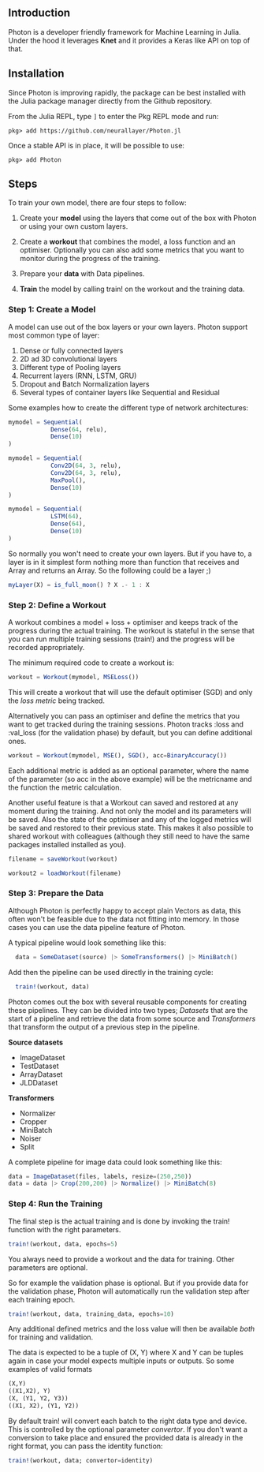 ## Introduction
Photon is a developer friendly framework for Machine Learning in Julia.
Under the hood it leverages **Knet** and it provides a Keras like API on top of that.


## Installation
Since Photon is improving rapidly, the package can be best installed with the Julia package manager directly from the Github repository.

From the Julia REPL, type `]` to enter the Pkg REPL mode and run:

```
pkg> add https://github.com/neurallayer/Photon.jl
```

Once a stable API is in place, it will be possible to use:

```
pkg> add Photon
```



## Steps
To train your own model, there are four steps to follow:

1) Create your **model** using the layers that come out of the box with Photon or using your own custom layers.

2) Create a **workout** that combines the model, a loss function and an optimiser. Optionally you can also add some metrics that you want to monitor during the progress of the training.

3) Prepare your **data** with Data pipelines.

4) **Train** the model by calling train! on the workout and the training data.


### Step 1: Create a Model
A model can use out of the box layers or your own layers. Photon support most
common type of layer:

1) Dense or fully connected layers
2) 2D ad 3D convolutional layers
3) Different type of Pooling layers
4) Recurrent layers (RNN, LSTM, GRU)
5) Dropout and Batch Normalization layers
6) Several types of container layers like Sequential and Residual


Some examples how to create the different type of network architectures:

```julia
mymodel = Sequential(
            Dense(64, relu),
            Dense(10)
)
```

```julia
mymodel = Sequential(
            Conv2D(64, 3, relu),
            Conv2D(64, 3, relu),
            MaxPool(),
            Dense(10)
)
```

```julia
mymodel = Sequential(
            LSTM(64),
            Dense(64),
            Dense(10)
)
```


So normally you won't need to create your own layers. But if you have to, a layer
is in it simplest form nothing more than function that receives and Array and returns an Array. So the following could be a layer ;)

```julia
myLayer(X) = is_full_moon() ? X .- 1 : X
```


### Step 2: Define a Workout
A workout combines a model + loss + optimiser and keeps track of the progress
during the actual training. The workout is stateful in the sense that you can run
multiple training sessions (train!) and the progress will be recorded appropriately.   

The minimum required code to create a workout is:

```julia
workout = Workout(mymodel, MSELoss())
```

This will create a workout that will use the default optimiser (SGD) and only
the *loss metric* being tracked.

Alternatively you can pass an optimiser and define the metrics that you want to get tracked during the training sessions. Photon tracks :loss and :val_loss (for the validation phase) by default, but you can define additional ones.

```julia
workout = Workout(mymodel, MSE(), SGD(), acc=BinaryAccuracy())
```

Each additional metric is added as an optional parameter, where the name of the parameter (so acc in the above example) will be the metricname and the function the metric calculation.

Another useful feature is that a Workout can saved and restored at any moment during the training. And not only the model and its parameters will be saved. Also the state of the optimiser and any of the logged metrics will be saved and restored to their previous state. This makes it also possible to shared workout with colleagues (although they still need to have the same packages installed installed as you).

```julia
filename = saveWorkout(workout)

workout2 = loadWorkout(filename)
```

### Step 3: Prepare the Data
Although Photon is perfectly happy to accept plain Vectors as data, this often won't be feasible due to the data not fitting into memory. In those cases you can use the data pipeline feature of Photon.

A typical pipeline would look something like this:

```julia
  data = SomeDataset(source) |> SomeTransformers() |> MiniBatch()
```

Add then the pipeline can be used directly in the training cycle:

```julia
  train!(workout, data)
```

Photon comes out the box with several reusable components for creating these pipelines. They can be divided into two types; *Datasets* that are the start of a pipeline and retrieve the data from some source and *Transformers* that transform the output of a previous step in the pipeline.

**Source datasets**
- ImageDataset
- TestDataset
- ArrayDataset
- JLDDataset

**Transformers**
- Normalizer
- Cropper
- MiniBatch
- Noiser
- Split

A complete pipeline for image data could look something like this:

```julia
data = ImageDataset(files, labels, resize=(250,250))
data = data |> Crop(200,200) |> Normalize() |> MiniBatch(8)
```

### Step 4: Run the Training
The final step is the actual training and is done by invoking the train! function with the right parameters.

```julia
train!(workout, data, epochs=5)
```

You always need to provide a workout and the data for training. Other parameters are optional.

So for example the validation phase is optional. But if you provide data for the validation phase, Photon will automatically run the validation step after each training epoch.


```julia
train!(workout, data, training_data, epochs=10)
```
Any additional defined metrics and the loss value will then be available *both* for training and validation.

The data is expected to be a tuple of (X, Y) where X and Y can be tuples again in case your model expects multiple inputs or outputs. So some examples of valid formats

```julia
(X,Y)
((X1,X2), Y)
(X, (Y1, Y2, Y3))
((X1, X2), (Y1, Y2))
```

By default train! will convert each batch to the right data type and device. This is controlled by the optional parameter *convertor*. If you don't want a conversion to take place and ensured the provided data is already in the right format, you can pass the identity function:

```julia
train!(workout, data; convertor=identity)
```
